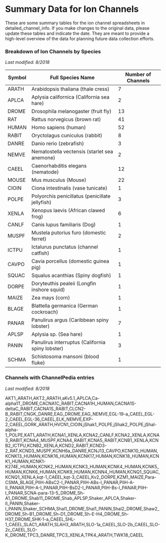 # Summary Data for Ion Channels
These are some summary tables for the ion channel spreadsheets
in detailed_channel_info.  If you make changes to the original data, please update these tables and indicate the date.  They are meant to provide a high-level overview of the data for planning future data collection efforts.  

### Breakdown of Ion Channels by Species
_Last modified: 8/2018_

| Symbol | Full Species Name | Number of Channels |
|----|---|---|
| ARATH	| Arabidopsis thaliana (thale cress) |	7 |
| APLCA	| Aplysia californica (California sea hare) |	2 |
| DROME	| Drosophila melanogaster (fruit fly) |	13 |
| RAT	| Rattus norvegicus (brown rat) |	41 |
| HUMAN	| Homo sapiens (human) |	52 |
| RABIT	| Oryctolagus cuniculus (rabbit) |	8 |
| DANRE	| Danio rerio (zebrafish) |	3 |
| NEMVE	| Nematostella vectensis (starlet sea anemone) |	2 |
| CAEEL	| Caenorhabditis elegans (nematode) |	12 |
| MOUSE	| Mus musculus (Mouse) |	22 |
| CIOIN	| Ciona intestinalis (vase tunicate) |	1 |
| POLPE	| Polyorchis penicillatus (penicillate jellyfish) |	3 |
| XENLA	| Xenopus laevis (African clawed frog) |	6 |
| CANLF	| Canis lupus familiaris (Dog) |	1 |
| MUSPF	| Mustela putorius furo (domestic ferret) |	2 |
| ICTPU	| Ictalurus punctatus (channel catfish) |	1 |
| CAVPO	| Cavia porcellus (domestic guinea pig) |	1 |
| SQUAC	| Squalus acanthias (Spiny dogfish) |	1 |
| DORPE	| Doryteuthis pealeii (Longfin inshore squid) |	1 |
| MAIZE	| Zea mays (corn) |	1 |
| BLAGE	| Blattella germanica (German cockroach) |	1 |
| PANAR	| Panulirus argus (Caribbean spiny lobster) |	7 |
| APLSP	| Aplysia sp. (Sea hare) |	1 |
| PANIN	| Panulirus interruptus (California spiny lobster) |	3 |
| SCHMA	| Schistosoma mansoni (blood fluke) |	1 |

### Channels with ChannelPedia entries
_Last modified: 8/2018_

AKT1_ARATH,AKT2_ARATH,aKv5.1_APLCA,Ca-alpha1T_DROME,CACNA1C_RABIT,CACNA1H_HUMAN,CACNA1S-deltaC_RABIT,CACNA1S_RABIT,CLCN2-B_RABIT,CNGK_DANRE,EAG_DROME,EAG_NEMVE,EGL-19-a_CAEEL,EGL-2_CAEEL,EGL-36_CAEEL,ELK_NEMVE,EXP-2_CAEEL,GORK_ARATH,HVCN1_CIOIN,jShak1_POLPE,jShak2_POLPE,jShal-alpha-1_POLPE,KAT1_ARATH,KCNA1_XENLA,KCNA2_CANLF,KCNA2_XENLA,KCNA3_RABIT,KCNA4_MUSPF,KCNA4_RABIT,KCNA5_RABIT,KCNB1_XENLA,KCNB2_ICTPU,KCNB2_XENLA,KCND2_RABIT,KCND3-2_RAT,KCND3_MUSPF,KCNH6a_DANRE,KCNJ13_CAVPO,KCNK10_HUMAN,KCNK13_HUMAN,KCNK16_HUMAN,KCNK17_HUMAN,KCNK18_HUMAN,KCNK1_HUMAN,KCNK1-K274E_HUMAN,KCNK2_HUMAN,KCNK3_HUMAN,KCNK4_HUMAN,KCNK5_HUMAN,KCNK6_HUMAN,KCNK9_HUMAN,KCNN4_HUMAN,KCNQ1_SQUAC,KCNQ1_XENLA,kqt-1_CAEEL,kqt-3_CAEEL,Kv2_DORPE,KZM1_MAIZE,Para-CSMA_BLAGE,PIIH-ABsC2-I_PANAR,PIIH-ABs-I_PANAR,PIIH-A-II_PANAR,PIIH-A-I_PANAR,PIIH-BsD2-I_PANAR,PIIH-Bs-I_PANAR,PIIH-I_PANAR,SCNA-para-13-5_DROME,Sh-A1_DROME,Shab11_DROME,Shab_APLSP,Shaker_APLCA,Shaker-II_PANIN,Shaker-I_PANIN,Shaker_SCHMA,Shal1_DROME,Shal1_PANIN,Shal2_DROME,Shaw2_DROME,Sh-B1_DROME,Sh-D1_DROME,Sh-E-H4_DROME,Sh-H37_DROME,SHK-1-a_CAEEL,SHL-1_CAEEL,SLAC1_ARATH,SLAH3_ARATH,SLO-1a_CAEEL,SLO-2b_CAEEL,SLO-2c_CAEEL,SLO-K_DROME,TPC3_DANRE,TPC3_XENLA,TPK4_ARATH,TWK18_CAEEL
